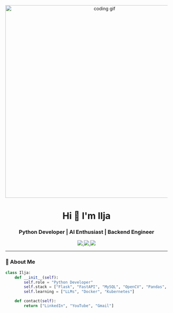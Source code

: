 <!-- GitHub Profile README -->

<!-- Header GIF -->
<p align="center">
  <img src="https://media.giphy.com/media/qgQUggAC3Pfv687qPC/giphy.gif" width="600" alt="coding gif">
</p>

<h1 align="center">Hi 👋 I'm Ilja</h1>
<h3 align="center">Python Developer | AI Enthusiast | Backend Engineer</h3>

<p align="center"> <a href="https://www.linkedin.com/in/ilja-bastrikins/" target="_blank"> <img src="https://img.shields.io/badge/LinkedIn-0A66C2?style=for-the-badge&logo=linkedin&logoColor=white" /> </a> <a href="https://www.youtube.com/@bastrikins1" target="_blank"> <img src="https://img.shields.io/badge/Youtube-FF0000?style=for-the-badge&logo=youtube&logoColor=white" /> </a> <a href="mailto:galagol231@gmail.com" target="_blank"> <img src="https://img.shields.io/badge/Gmail-EA4335?style=for-the-badge&logo=gmail&logoColor=white" /> </a> </p>

---

### 🚀 About Me

```python
class Ilja:
    def __init__(self):
        self.role = "Python Developer"
        self.stack = ["Flask", "FastAPI", "MySQL", "OpenCV", "Pandas", "Java Script"]
        self.learning = ["LLMs", "Docker", "Kubernetes"]

    def contact(self):
        return ["LinkedIn", "YouTube", "Gmail"]
```

